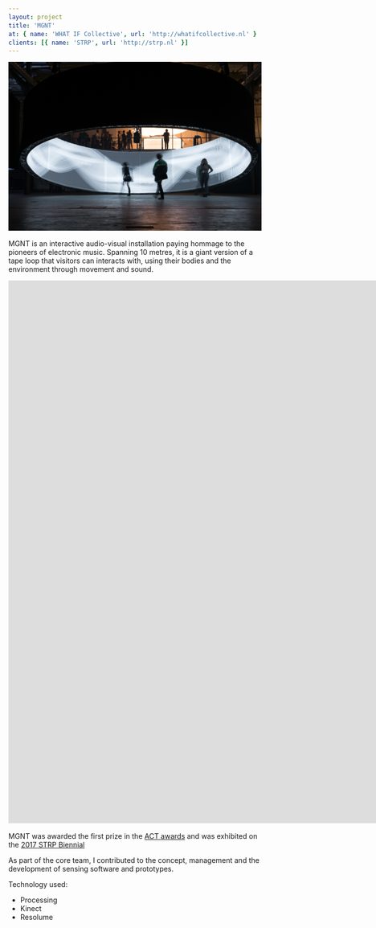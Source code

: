 ```yaml
---
layout: project
title: 'MGNT'
at: { name: 'WHAT IF Collective', url: 'http://whatifcollective.nl' }
clients: [{ name: 'STRP', url: 'http://strp.nl' }]
---
```


![Screenshot](mgnt.jpg)

MGNT is an interactive audio-visual installation paying hommage to the pioneers of electronic music. Spanning 10 metres, it is a giant version of a tape loop that visitors can interacts with, using their bodies and the environment through movement and sound.

<iframe src="https://player.vimeo.com/video/223058564?title=0&amp;byline=0&amp;portrait=0&amp;color=000000&amp;muted=1&amp;autoplay=1&amp;autopause=0&amp;loop=1&amp;background=1&amp;app_id=122963" width="1920" height="1080" frameborder="0" title="MGNT@STRP" allow="autoplay" allowfullscreen="" data-ready="true" class="video_embed" id="video_402"></iframe>

MGNT was awarded the first prize in the [ACT awards](https://www.emerce.nl/wire/eindhovense-ode-philipspionier-wint-eerste-strp-act) and was exhibited on the [2017 STRP Biennial](https://strp.nl/events/biennial-2017-senses-sensors)

As part of the core team, I contributed to the concept, management and the development of sensing software and prototypes.

Technology used:

- Processing
- Kinect
- Resolume
